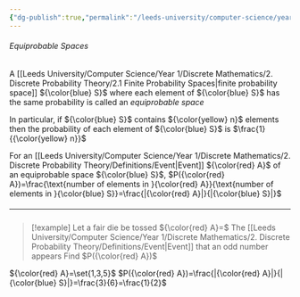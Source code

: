 ```yaml
---
{"dg-publish":true,"permalink":"/leeds-university/computer-science/year-1/discrete-mathematics/2-discrete-probability-theory/2-2-equiprobable-spaces/"}
---
```


###### Equiprobable Spaces
A [[Leeds University/Computer Science/Year 1/Discrete Mathematics/2. Discrete Probability Theory/2.1 Finite Probability Spaces\|finite probability space]] ${\color{blue} S}$ where each element of ${\color{blue} S}$ has the same probability is called an *equiprobable space*

In particular, if ${\color{blue} S}$ contains ${\color{yellow} n}$ elements then the probability of each element of ${\color{blue} S}$ is $\frac{1}{{\color{yellow} n}}$

For an [[Leeds University/Computer Science/Year 1/Discrete Mathematics/2. Discrete Probability Theory/Definitions/Event\|Event]] ${\color{red} A}$ of an equiprobable space ${\color{blue} S}$, $P({\color{red} A})=\frac{\text{number of elements in }{\color{red} A}}{\text{number of elements in }{\color{blue} S}}=\frac{|{\color{red} A}|}{|{\color{blue} S}|}$
##### <hr>

>[!example] 
>Let a fair die be tossed
>${\color{red} A}=$ The [[Leeds University/Computer Science/Year 1/Discrete Mathematics/2. Discrete Probability Theory/Definitions/Event\|Event]] that an odd number appears
>Find $P({\color{red} A})$

${\color{red} A}=\set{1,3,5}$
$P({\color{red} A})=\frac{|{\color{red} A}|}{|{\color{blue} S}|}=\frac{3}{6}=\frac{1}{2}$
